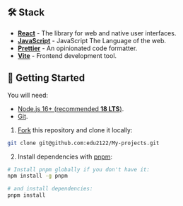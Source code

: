 
## 🛠️ Stack
- [**React**](https://es.react.dev/) - The library for web and native user interfaces.
- [**JavaScript**](https://developer.mozilla.org/es/docs/Web/JavaScript) - JavaScript The Language of the web.
- [**Prettier**](https://prettier.io/) - An opinionated code formatter.
- [**Vite**](https://lucide.dev/) - Frontend development tool.

## 🚀 Getting Started

You will need:

- [Node.js 16+ (recommended **18 LTS**)](https://nodejs.org/en/).
- [Git](https://git-scm.com/).

1. [Fork](https://github.com/pheralb/svgl/fork) this repository and clone it locally:

```bash
git clone git@github.com:edu2122/My-projects.git
```

2. Install dependencies with [pnpm](https://pnpm.io/es/):
```bash
# Install pnpm globally if you don't have it:
npm install -g pnpm

# and install dependencies:
pnpm install
```
